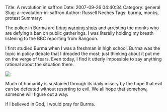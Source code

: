 Title: A revolution in saffron
Date: 2007-09-26 04:40:34
Category: general
Slug: a-revolution-in-saffron
Author: Russell Neches
Tags: burma, monks, protest
Summary: 


The police in Burma are [firing warning
shots](http://www.cnn.com/2007/WORLD/asiapcf/09/26/myanmar.protest.ap/index.html)
and arresting the monks who are defying a ban on public gatherings. I
was literally holding my breath listening to the BBC reporting from
Rangoon.

I first studied Burma when I was a freshman in high school. Burma was
the topic in policy debate that I dreaded the most; just thinking about
it put me on the verge of tears. Even today, I find it utterly
impossible to say anything rational about the situation there.

![](http://vort.org/media/images/saffron_revolution.jpg)

Much of humanity is sustained through its daily misery by the hope that
evil can be defeated without resorting to evil. We all hope that
somehow, someone will figure out a way.

If I believed in God, I would pray for Burma.
